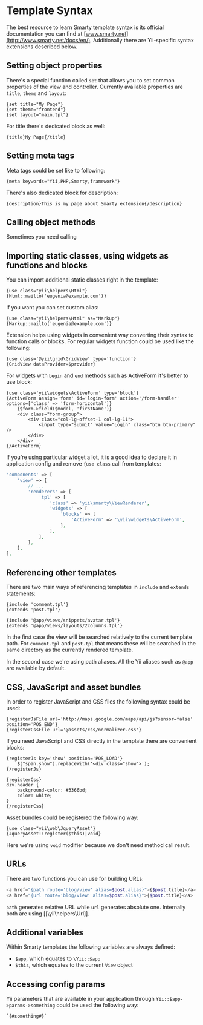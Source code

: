 Template Syntax
===============

The best resource to learn Smarty template syntax is its official documentation you can find at
[www.smarty.net](http://www.smarty.net/docs/en/). Additionally there are Yii-specific syntax extensions
described below.

## Setting object properties

There's a special function called `set` that allows you to set common properties of the view and controller. Currently
available properties are `title`, `theme` and `layout`:

```
{set title="My Page"}
{set theme="frontend"}
{set layout="main.tpl"}
```

For title there's dedicated block as well:

```
{title}My Page{/title}
```

## Setting meta tags

Meta tags could be set like to following:

```
{meta keywords="Yii,PHP,Smarty,framework"}
```

There's also dedicated block for description:

```
{description}This is my page about Smarty extension{/description}
```

## Calling object methods

Sometimes you need calling

## Importing static classes, using widgets as functions and blocks

You can import additional static classes right in the template:

```
{use class="yii\helpers\Html"}
{Html::mailto('eugenia@example.com')}
```

If you want you can set custom alias:

```
{use class="yii\helpers\Html" as="Markup"}
{Markup::mailto('eugenia@example.com')}
```

Extension helps using widgets in convenient way converting their syntax to function calls or blocks. For regular widgets
function could be used like the following:

```
{use class='@yii\grid\GridView' type='function'}
{GridView dataProvider=$provider}
```

For widgets with `begin` and `end` methods such as ActiveForm it's better to use block:

```
{use class='yii\widgets\ActiveForm' type='block'}
{ActiveForm assign='form' id='login-form' action='/form-handler' options=['class' => 'form-horizontal']}
    {$form->field($model, 'firstName')}
    <div class="form-group">
        <div class="col-lg-offset-1 col-lg-11">
            <input type="submit" value="Login" class="btn btn-primary" />
        </div>
    </div>
{/ActiveForm}
```

If you're using particular widget a lot, it is a good idea to declare it in application config and remove `{use class`
call from templates:

```php
'components' => [
    'view' => [
        // ...
        'renderers' => [
            'tpl' => [
                'class' => 'yii\smarty\ViewRenderer',
                'widgets' => [
                    'blocks' => [
                        'ActiveForm' => '\yii\widgets\ActiveForm',
                    ],
                ],
            ],
        ],
    ],
],
```

## Referencing other templates

There are two main ways of referencing templates in `include` and `extends` statements:

```
{include 'comment.tpl'}
{extends 'post.tpl'}

{include '@app/views/snippets/avatar.tpl'}
{extends '@app/views/layouts/2columns.tpl'}
```

In the first case the view will be searched relatively to the current template path. For `comment.tpl` and `post.tpl`
that means these will be searched in the same directory as the currently rendered template.

In the second case we're using path aliases. All the Yii aliases such as `@app` are available by default.

## CSS, JavaScript and asset bundles

In order to register JavaScript and CSS files the following syntax could be used:

```
{registerJsFile url='http://maps.google.com/maps/api/js?sensor=false' position='POS_END'}
{registerCssFile url='@assets/css/normalizer.css'}
```

If you need JavaScript and CSS directly in the template there are convenient blocks:

```
{registerJs key='show' position='POS_LOAD'}
    $("span.show").replaceWith('<div class="show">');
{/registerJs}

{registerCss}
div.header {
    background-color: #3366bd;
    color: white;
}
{/registerCss}
```

Asset bundles could be registered the following way:

```
{use class="yii\web\JqueryAsset"}
{JqueryAsset::register($this)|void}
```

Here we're using `void` modifier because we don't need method call result.

## URLs

There are two functions you can use for building URLs:

```php
<a href="{path route='blog/view' alias=$post.alias}">{$post.title}</a>
<a href="{url route='blog/view' alias=$post.alias}">{$post.title}</a>
```

`path` generates relative URL while `url` generates absolute one. Internally both are using [[\yii\helpers\Url]].

## Additional variables

Within Smarty templates the following variables are always defined:

- `$app`, which equates to `\Yii::$app`
- `$this`, which equates to the current `View` object

## Accessing config params

Yii parameters that are available in your application through `Yii::$app->params->something` could be used the following
way:

```
`{#something#}`
```